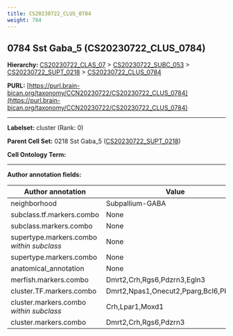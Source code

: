 ```yaml
---
title: CS20230722_CLUS_0784
weight: 784
---
```

## 0784 Sst Gaba_5 (CS20230722_CLUS_0784)
<b>Hierarchy: </b>
[CS20230722_CLAS_07](../CS20230722_CLAS_07) >
[CS20230722_SUBC_053](../CS20230722_SUBC_053) >
[CS20230722_SUPT_0218](../CS20230722_SUPT_0218) >
[CS20230722_CLUS_0784](../CS20230722_CLUS_0784)

**PURL:** [https://purl.brain-bican.org/taxonomy/CCN20230722/CS20230722_CLUS_0784](https://purl.brain-bican.org/taxonomy/CCN20230722/CS20230722_CLUS_0784)

---


**Labelset:** cluster (Rank: 0)

**Parent Cell Set:** 0218 Sst Gaba_5 ([CS20230722_SUPT_0218](../CS20230722_SUPT_0218))



**Cell Ontology Term:** 

[MARKER GENES.]: #


---

[TRANSFERRED ANNOTATIONS.]: #


[AUTHOR ANNOTATION FIELDS.]: #


**Author annotation fields:**

| Author annotation | Value |
|-------------------|-------|
|neighborhood|Subpallium-GABA|
|subclass.tf.markers.combo|None|
|subclass.markers.combo|None|
|supertype.markers.combo _within subclass_|None|
|supertype.markers.combo|None|
|anatomical_annotation|None|
|merfish.markers.combo|Dmrt2,Crh,Rgs6,Pdzrn3,Egln3|
|cluster.TF.markers.combo|Dmrt2,Npas1,Onecut2,Pparg,Bcl6,Pknox2|
|cluster.markers.combo _within subclass_|Crh,Lpar1,Moxd1|
|cluster.markers.combo|Dmrt2,Crh,Rgs6,Pdzrn3|
